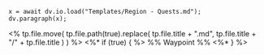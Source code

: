 ```dataviewjs
x = await dv.io.load("Templates/Region - Quests.md");
dv.paragraph(x);
```
<%
	tp.file.move(
		tp.file.path(true).replace(
		tp.file.title + ".md",
		tp.file.title + "/" + tp.file.title
		)
	)
%>
<%* if (true) { %> %% Waypoint %% <%* } %>